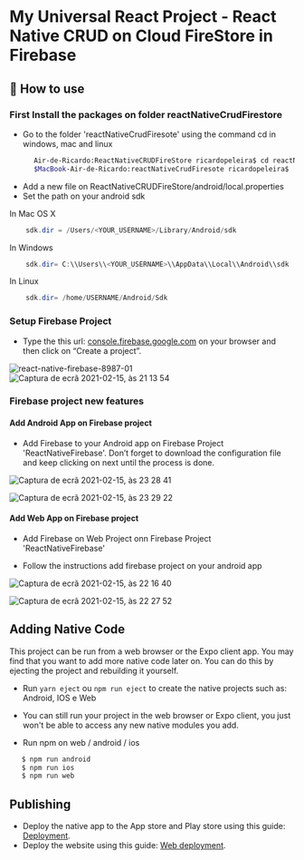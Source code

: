# My Universal React Project - React Native CRUD on Cloud FireStore in Firebase

## 🚀 How to use

### First Install the packages on folder reactNativeCrudFirestore

- Go to the folder 'reactNativeCrudFiresote' using the command cd in windows, mac and linux

```bash
      Air-de-Ricardo:ReactNativeCRUDFireStore ricardopeleira$ cd reactNativeCrudFiresote
      $MacBook-Air-de-Ricardo:reactNativeCrudFiresote ricardopeleira$
```

- Add a new file on ReactNativeCRUDFireStore/android/local.properties
- Set the path on your android sdk

In Mac OS X

```java
    sdk.dir = /Users/<YOUR_USERNAME>/Library/Android/sdk
```

In Windows

```java
    sdk.dir= C:\\Users\\<YOUR_USERNAME>\\AppData\\Local\\Android\\sdk
```

In Linux

```java
    sdk.dir= /home/USERNAME/Android/Sdk
```

### Setup Firebase Project

- Type the this url: [console.firebase.google.com](https://console.firebase.google.com/) on your browser and then click on “Create a project”.

![react-native-firebase-8987-01](https://user-images.githubusercontent.com/9846274/107993308-3486d900-6fd2-11eb-8906-96d7d61be2a8.png)
![Captura de ecrã 2021-02-15, às 21 13 54](https://user-images.githubusercontent.com/9846274/107993643-d7d7ee00-6fd2-11eb-8168-2356c10d6d62.png)

### Firebase project new features

#### Add Android App on Firebase project

- Add Firebase to your Android app on Firebase Project 'ReactNativeFirebase'. Don’t forget to download the configuration file and keep clicking on next until the process is done.

![Captura de ecrã 2021-02-15, às 23 28 41](https://user-images.githubusercontent.com/9846274/108002713-5e4afa80-6fe8-11eb-9e49-e7888607a4ac.png)

![Captura de ecrã 2021-02-15, às 23 29 22](https://user-images.githubusercontent.com/9846274/108002710-5d19cd80-6fe8-11eb-87f7-33f5cc24f442.png)

#### Add Web App on Firebase project

- Add Firebase on Web Project onn Firebase Project 'ReactNativeFirebase'

- Follow the instructions add firebase project on your android app

![Captura de ecrã 2021-02-15, às 22 16 40](https://user-images.githubusercontent.com/9846274/108002715-5ee39100-6fe8-11eb-9662-db66d95af6d5.png)

![Captura de ecrã 2021-02-15, às 22 27 52](https://user-images.githubusercontent.com/9846274/108002716-5ee39100-6fe8-11eb-9010-8584f5bf24ee.png)

## Adding Native Code

This project can be run from a web browser or the Expo client app. You may find that you want to add more native code later on. You can do this by ejecting the project and rebuilding it yourself.

- Run `yarn eject` ou `npm run eject` to create the native projects such as: Android, IOS e Web
- You can still run your project in the web browser or Expo client, you just won't be able to access any new native modules you add.

- Run npm on web / android / ios

```bash
   $ npm run android
   $ npm run ios
   $ npm run web
```

## Publishing

- Deploy the native app to the App store and Play store using this guide: [Deployment](https://docs.expo.io/distribution/app-stores/).
- Deploy the website using this guide: [Web deployment](https://docs.expo.io/distribution/publishing-websites/).
